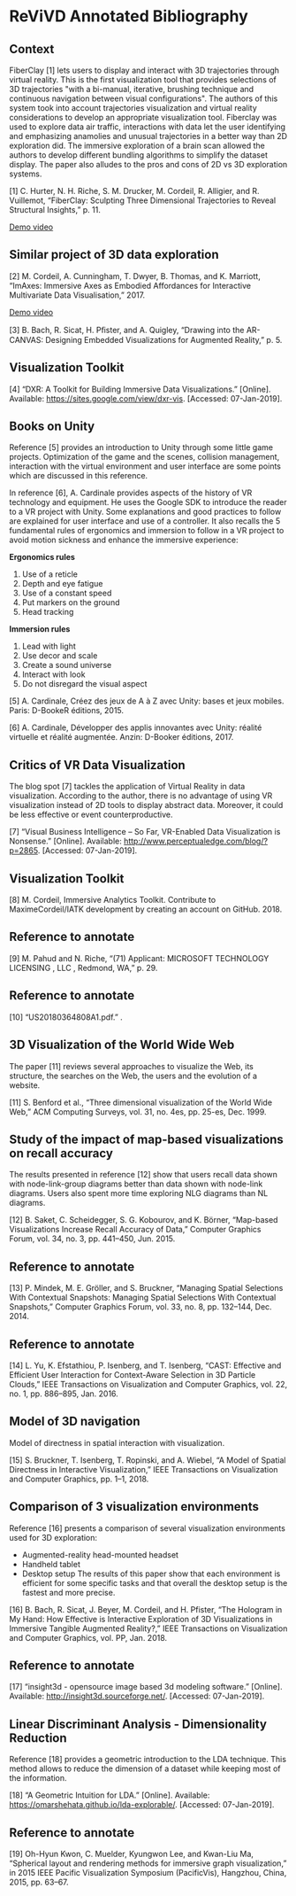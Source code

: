 # ReViVD Annotated Bibliography

## Context

FiberClay [1] lets users to display and interact with 3D trajectories through virtual reality. This is the first visualization tool that provides selections of 3D trajectories "with a bi-manual, iterative, brushing technique and continuous navigation between visual configurations".
The authors of this system took into account trajectories visualization and virtual reality considerations to develop an appropriate visualization tool.
Fiberclay was used to explore data air traffic, interactions with data let the user identifying and emphasizing anamolies and unusual trajectories in a better way than 2D exploration did. The immersive exploration of a brain scan allowed the authors to develop different bundling algorithms to simplify the dataset display.
The paper also alludes to the pros and cons of 2D vs 3D exploration systems.

[1]	C. Hurter, N. H. Riche, S. M. Drucker, M. Cordeil, R. Alligier, and R. Vuillemot, “FiberClay: Sculpting Three Dimensional Trajectories  to Reveal Structural Insights,” p. 11.

<a href="https://www.youtube.com/watch?v=8j9r9JKIqww">Demo video</a>

## Similar project of 3D data exploration
[2]	M. Cordeil, A. Cunningham, T. Dwyer, B. Thomas, and K. Marriott, “ImAxes: Immersive Axes as Embodied Affordances for Interactive Multivariate Data Visualisation,” 2017.

<a href="https://www.youtube.com/watch?v=hxqJJ934Reg">Demo video</a>

[3]	B. Bach, R. Sicat, H. Pﬁster, and A. Quigley, “Drawing into the AR-CANVAS: Designing Embedded Visualizations for Augmented Reality,” p. 5.

## Visualization Toolkit 
[4]	“DXR: A Toolkit for Building Immersive Data Visualizations.” [Online]. Available: https://sites.google.com/view/dxr-vis. [Accessed: 07-Jan-2019].

## Books on Unity
Reference [5] provides an introduction to Unity through some little game projects. Optimization of the game and the scenes, collision management, interaction with the virtual environment and user interface are some points which are discussed in this reference.

In reference [6], A. Cardinale provides aspects of the history of VR technology and equipment. He uses the Google SDK to introduce the reader to a VR project with Unity. Some explanations and good practices to follow are explained for user interface and use of a controller. It also recalls the 5 fundamental rules of ergonomics and immersion to follow in a VR project to avoid motion sickness and enhance the immersive experience:

**Ergonomics rules**
1. Use of a reticle
2. Depth and eye fatigue
3. Use of a constant speed
4. Put markers on the ground
5. Head tracking

**Immersion rules**
1. Lead with light
2. Use decor and scale
3. Create a sound universe
4. Interact with look
5. Do not disregard the visual aspect

[5]	A. Cardinale, Créez des jeux de A à Z avec Unity: bases et jeux mobiles. Paris: D-BookeR éditions, 2015.

[6]	A. Cardinale, Développer des applis innovantes avec Unity: réalité virtuelle et réalité augmentée. Anzin: D-Booker éditions, 2017.

## Critics of VR Data Visualization
The blog spot [7] tackles the application of Virtual Reality in data visualization. According to the author, there is no advantage of using VR visualization instead of 2D tools to display abstract data. Moreover, it could be less effective or event counterproductive. 

[7]	“Visual Business Intelligence – So Far, VR-Enabled Data Visualization is Nonsense.” [Online]. Available: http://www.perceptualedge.com/blog/?p=2865. [Accessed: 07-Jan-2019].

## Visualization Toolkit
[8]	M. Cordeil, Immersive Analytics Toolkit. Contribute to MaximeCordeil/IATK development by creating an account on GitHub. 2018.

## Reference to annotate
[9]	M. Pahud and N. Riche, “(71) Applicant: MICROSOFT TECHNOLOGY LICENSING , LLC , Redmond, WA,” p. 29.

## Reference to annotate
[10]	“US20180364808A1.pdf.” .

## 3D Visualization of the World Wide Web
The paper [11] reviews several approaches to visualize the Web, its structure, the searches on the Web, the users and the evolution of a website.

[11]	S. Benford et al., “Three dimensional visualization of the World Wide Web,” ACM Computing Surveys, vol. 31, no. 4es, pp. 25-es, Dec. 1999.

## Study of the impact of map-based visualizations on recall accuracy
The results presented in reference [12] show that users recall data shown with node-link-group diagrams better than data shown with node-link diagrams.
Users also spent more time exploring NLG diagrams than NL diagrams.

[12]	B. Saket, C. Scheidegger, S. G. Kobourov, and K. Börner, “Map-based Visualizations Increase Recall Accuracy of Data,” Computer Graphics Forum, vol. 34, no. 3, pp. 441–450, Jun. 2015.

## Reference to annotate
[13]	P. Mindek, M. E. Gröller, and S. Bruckner, “Managing Spatial Selections With Contextual Snapshots: Managing Spatial Selections With Contextual Snapshots,” Computer Graphics Forum, vol. 33, no. 8, pp. 132–144, Dec. 2014.

## Reference to annotate
[14]	L. Yu, K. Efstathiou, P. Isenberg, and T. Isenberg, “CAST: Effective and Efficient User Interaction for Context-Aware Selection in 3D Particle Clouds,” IEEE Transactions on Visualization and Computer Graphics, vol. 22, no. 1, pp. 886–895, Jan. 2016.

## Model of 3D navigation
Model of directness in spatial interaction with visualization.

[15]	S. Bruckner, T. Isenberg, T. Ropinski, and A. Wiebel, “A Model of Spatial Directness in Interactive Visualization,” IEEE Transactions on Visualization and Computer Graphics, pp. 1–1, 2018.

## Comparison of 3 visualization environments
Reference [16] presents a comparison of several visualization environments used for 3D exploration:
* Augmented-reality head-mounted headset
* Handheld tablet
* Desktop setup
The results of this paper show that each environment is efficient for some specific tasks and that overall the desktop setup is the fastest and more precise.

[16]	B. Bach, R. Sicat, J. Beyer, M. Cordeil, and H. Pfister, “The Hologram in My Hand: How Effective is Interactive Exploration of 3D Visualizations in Immersive Tangible Augmented Reality?,” IEEE Transactions on Visualization and Computer Graphics, vol. PP, Jan. 2018.

## Reference to annotate
[17]	“insight3d - opensource image based 3d modeling software.” [Online]. Available: http://insight3d.sourceforge.net/. [Accessed: 07-Jan-2019].

## Linear Discriminant Analysis - Dimensionality Reduction
Reference [18] provides a geometric introduction to the LDA technique. This method allows to reduce the dimension of a dataset while keeping most of the information.

[18]	“A Geometric Intuition for LDA.” [Online]. Available: https://omarshehata.github.io/lda-explorable/. [Accessed: 07-Jan-2019].

## Reference to annotate
[19]	Oh-Hyun Kwon, C. Muelder, Kyungwon Lee, and Kwan-Liu Ma, “Spherical layout and rendering methods for immersive graph visualization,” in 2015 IEEE Pacific Visualization Symposium (PacificVis), Hangzhou, China, 2015, pp. 63–67.























